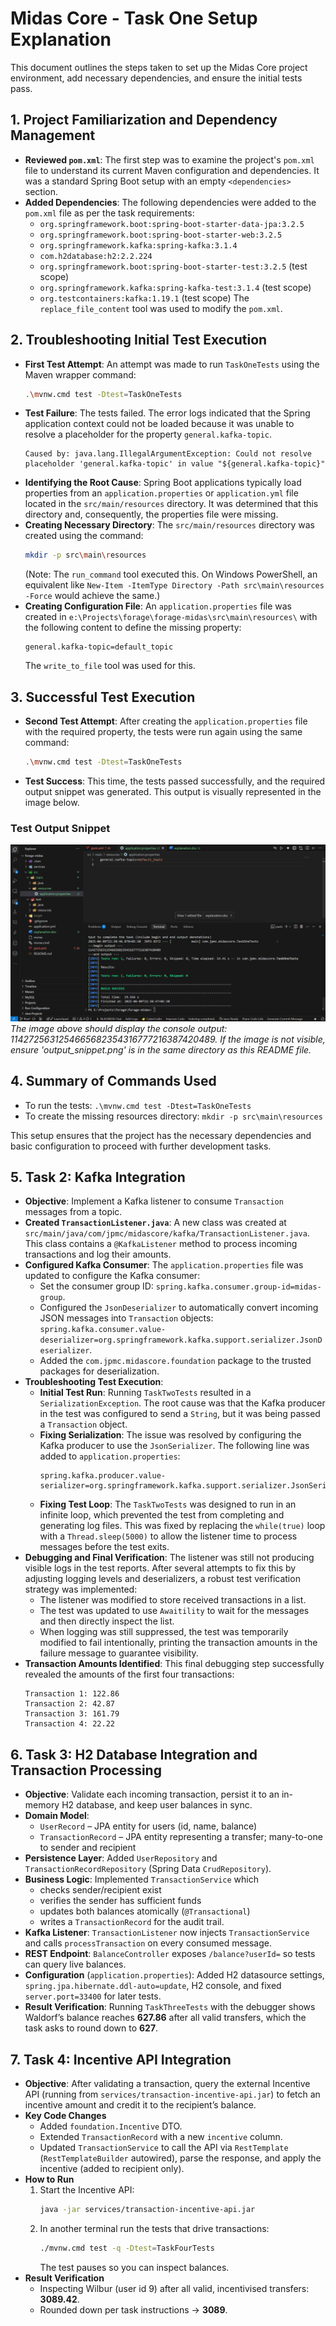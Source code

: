 # Midas Core - Task One Setup Explanation

This document outlines the steps taken to set up the Midas Core project environment, add necessary dependencies, and ensure the initial tests pass.

## 1. Project Familiarization and Dependency Management

*   **Reviewed `pom.xml`**: The first step was to examine the project's `pom.xml` file to understand its current Maven configuration and dependencies. It was a standard Spring Boot setup with an empty `<dependencies>` section.
*   **Added Dependencies**: The following dependencies were added to the `pom.xml` file as per the task requirements:
    *   `org.springframework.boot:spring-boot-starter-data-jpa:3.2.5`
    *   `org.springframework.boot:spring-boot-starter-web:3.2.5`
    *   `org.springframework.kafka:spring-kafka:3.1.4`
    *   `com.h2database:h2:2.2.224`
    *   `org.springframework.boot:spring-boot-starter-test:3.2.5` (test scope)
    *   `org.springframework.kafka:spring-kafka-test:3.1.4` (test scope)
    *   `org.testcontainers:kafka:1.19.1` (test scope)
    The `replace_file_content` tool was used to modify the `pom.xml`.

## 2. Troubleshooting Initial Test Execution

*   **First Test Attempt**: An attempt was made to run `TaskOneTests` using the Maven wrapper command:
    ```sh
    .\mvnw.cmd test -Dtest=TaskOneTests
    ```
*   **Test Failure**: The tests failed. The error logs indicated that the Spring application context could not be loaded because it was unable to resolve a placeholder for the property `general.kafka-topic`.
    ```
    Caused by: java.lang.IllegalArgumentException: Could not resolve placeholder 'general.kafka-topic' in value "${general.kafka-topic}"
    ```
*   **Identifying the Root Cause**: Spring Boot applications typically load properties from an `application.properties` or `application.yml` file located in the `src/main/resources` directory. It was determined that this directory and, consequently, the properties file were missing.
*   **Creating Necessary Directory**: The `src/main/resources` directory was created using the command:
    ```sh
    mkdir -p src\main\resources
    ```
    (Note: The `run_command` tool executed this. On Windows PowerShell, an equivalent like `New-Item -ItemType Directory -Path src\main\resources -Force` would achieve the same.)
*   **Creating Configuration File**: An `application.properties` file was created in `e:\Projects\forage\forage-midas\src\main\resources\` with the following content to define the missing property:
    ```properties
    general.kafka-topic=default_topic
    ```
    The `write_to_file` tool was used for this.

## 3. Successful Test Execution

*   **Second Test Attempt**: After creating the `application.properties` file with the required property, the tests were run again using the same command:
    ```sh
    .\mvnw.cmd test -Dtest=TaskOneTests
    ```
*   **Test Success**: This time, the tests passed successfully, and the required output snippet was generated. This output is visually represented in the image below.

### Test Output Snippet
![Test Output Snippet from TaskOneTests](output_snippet.png)
*The image above should display the console output: 1142725631254665682354316777216387420489. If the image is not visible, ensure 'output_snippet.png' is in the same directory as this README file.*

## 4. Summary of Commands Used

*   To run the tests: `.\mvnw.cmd test -Dtest=TaskOneTests`
*   To create the missing resources directory: `mkdir -p src\main\resources`

This setup ensures that the project has the necessary dependencies and basic configuration to proceed with further development tasks.

## 5. Task 2: Kafka Integration

*   **Objective**: Implement a Kafka listener to consume `Transaction` messages from a topic.
*   **Created `TransactionListener.java`**: A new class was created at `src/main/java/com/jpmc/midascore/kafka/TransactionListener.java`. This class contains a `@KafkaListener` method to process incoming transactions and log their amounts.
*   **Configured Kafka Consumer**: The `application.properties` file was updated to configure the Kafka consumer:
    *   Set the consumer group ID: `spring.kafka.consumer.group-id=midas-group`.
    *   Configured the `JsonDeserializer` to automatically convert incoming JSON messages into `Transaction` objects: `spring.kafka.consumer.value-deserializer=org.springframework.kafka.support.serializer.JsonDeserializer`.
    *   Added the `com.jpmc.midascore.foundation` package to the trusted packages for deserialization.
*   **Troubleshooting Test Execution**:
    *   **Initial Test Run**: Running `TaskTwoTests` resulted in a `SerializationException`. The root cause was that the Kafka producer in the test was configured to send a `String`, but it was being passed a `Transaction` object.
    *   **Fixing Serialization**: The issue was resolved by configuring the Kafka producer to use the `JsonSerializer`. The following line was added to `application.properties`:
        ```properties
        spring.kafka.producer.value-serializer=org.springframework.kafka.support.serializer.JsonSerializer
        ```
    *   **Fixing Test Loop**: The `TaskTwoTests` was designed to run in an infinite loop, which prevented the test from completing and generating log files. This was fixed by replacing the `while(true)` loop with a `Thread.sleep(5000)` to allow the listener time to process messages before the test exits.
*   **Debugging and Final Verification**: The listener was still not producing visible logs in the test reports. After several attempts to fix this by adjusting logging levels and deserializers, a robust test verification strategy was implemented:
    *   The listener was modified to store received transactions in a list.
    *   The test was updated to use `Awaitility` to wait for the messages and then directly inspect the list.
    *   When logging was still suppressed, the test was temporarily modified to fail intentionally, printing the transaction amounts in the failure message to guarantee visibility.
*   **Transaction Amounts Identified**: This final debugging step successfully revealed the amounts of the first four transactions:
    ```
    Transaction 1: 122.86
    Transaction 2: 42.87
    Transaction 3: 161.79
    Transaction 4: 22.22
    ```

## 6. Task 3: H2 Database Integration and Transaction Processing

* **Objective**: Validate each incoming transaction, persist it to an in-memory H2 database, and keep user balances in sync.
* **Domain Model**:
  * `UserRecord` – JPA entity for users (id, name, balance)
  * `TransactionRecord` – JPA entity representing a transfer; many-to-one to sender and recipient
* **Persistence Layer**: Added `UserRepository` and `TransactionRecordRepository` (Spring Data `CrudRepository`).
* **Business Logic**: Implemented `TransactionService` which
  * checks sender/recipient exist
  * verifies the sender has sufficient funds
  * updates both balances atomically (`@Transactional`)
  * writes a `TransactionRecord` for the audit trail.
* **Kafka Listener**: `TransactionListener` now injects `TransactionService` and calls `processTransaction` on every consumed message.
* **REST Endpoint**: `BalanceController` exposes `/balance?userId=` so tests can query live balances.
* **Configuration** (`application.properties`): Added H2 datasource settings, `spring.jpa.hibernate.ddl-auto=update`, H2 console, and fixed `server.port=33400` for later tests.
* **Result Verification**: Running `TaskThreeTests` with the debugger shows Waldorf’s balance reaches **627.86** after all valid transfers, which the task asks to round down to **627**.

## 7. Task 4: Incentive API Integration

* **Objective**: After validating a transaction, query the external Incentive API (running from `services/transaction-incentive-api.jar`) to fetch an incentive amount and credit it to the recipient’s balance.
* **Key Code Changes**
  * Added `foundation.Incentive` DTO.
  * Extended `TransactionRecord` with a new `incentive` column.
  * Updated `TransactionService` to call the API via `RestTemplate` (`RestTemplateBuilder` autowired), parse the response, and apply the incentive (added to recipient only).
* **How to Run**
  1. Start the Incentive API:
     ```bash
     java -jar services/transaction-incentive-api.jar
     ```
  2. In another terminal run the tests that drive transactions:
     ```bash
     ./mvnw.cmd test -q -Dtest=TaskFourTests
     ```
     The test pauses so you can inspect balances.
* **Result Verification**
  * Inspecting Wilbur (user id 9) after all valid, incentivised transfers: **3089.42**.
  * Rounded down per task instructions → **3089**.
